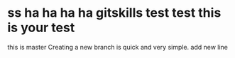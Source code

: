 ss
ha ha ha ha
gitskills
test test
this is your test
=========
this is master
Creating a new branch is quick and very simple.
add new line
